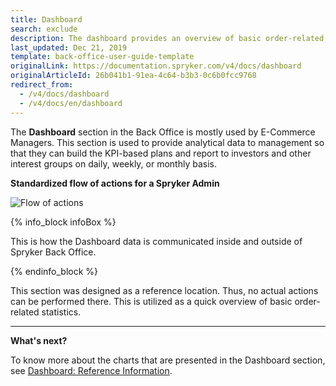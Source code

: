 ```yaml
---
title: Dashboard
search: exclude
description: The dashboard provides an overview of basic order-related statistics. This page presents you with a summary of order counts, order statuses, top products.
last_updated: Dec 21, 2019
template: back-office-user-guide-template
originalLink: https://documentation.spryker.com/v4/docs/dashboard
originalArticleId: 26b041b1-91ea-4c64-b3b3-0c6b0fcc9768
redirect_from:
  - /v4/docs/dashboard
  - /v4/docs/en/dashboard
---
```


The **Dashboard** section in the Back Office is mostly used by E-Commerce Managers.
This section is used to provide analytical data to management so that they can build the KPI-based plans and report to investors and other interest groups on daily, weekly, or monthly basis.

**Standardized flow of actions for a Spryker Admin**

![Flow of actions](https://spryker.s3.eu-central-1.amazonaws.com/docs/User+Guides/Back+Office+User+Guides/Dashboard/flow-of-actions-of-spryker-admin.png)

{% info_block infoBox %}

This is how the Dashboard data is communicated inside and outside of Spryker Back Office.

{% endinfo_block %}

This section was designed as a reference location. Thus, no actual actions can be performed there. This is utilized as a quick overview of basic order-related statistics.
***

**What's next?**

To know more about the charts that are presented in the Dashboard section, see [Dashboard: Reference Information](/docs/scos/user/back-office-user-guides/{{page.version}}/dashboard/references/dashboard-reference-information.html).
